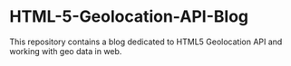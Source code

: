 # HTML-5-Geolocation-API-Blog
This repository contains a blog dedicated to HTML5 Geolocation API and working with geo data in web.
